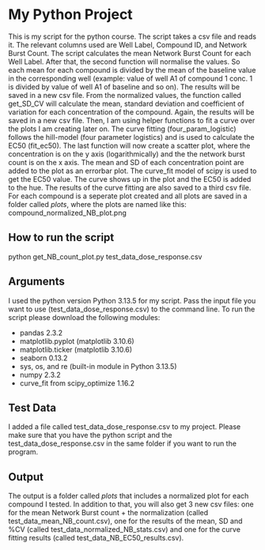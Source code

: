 # My Python Project
This is my script for the python course. The script takes a csv file and reads it. The relevant columns used are Well Label, Compound ID, and Network Burst Count. 
The script calculates the mean Network Burst Count for each Well Label.  After that, the second function will normalise the values. So each mean for each compound is divided by the mean of the baseline value in the corresponding well (example: value of well A1 of compound 1 conc. 1 is divided by value of well A1 of baseline and so on). The results will be saved in a new csv file.
From the normalized values, the function called get_SD_CV will calculate the mean, standard deviation and coefficient of variation for each concentration of the compound. Again, the results will be saved in a new csv file.
Then, I am using helper functions to fit a curve over the plots I am creating later on. The curve fitting (four_param_logistic) follows the hill-model (four parameter logistics) and is used to calculate the EC50 (fit_ec50). 
The last function will now create a scatter plot, where the concentration is on the y axis (logarithmically) and the the network burst count is on the x axis. The mean and SD of each concentration point are added to the plot as an errorbar plot. The curve_fit model of scipy is used to get the EC50 value. The curve shows up in the plot and the EC50 is added to the hue. The results of the curve fitting are also saved to a third csv file.
For each compound is a seperate plot created and all plots are saved in a folder called _plots_, where the plots are named like this: compound_normalized_NB_plot.png

## How to run the script
python get_NB_count_plot.py test_data_dose_response.csv

## Arguments
I used the python version Python 3.13.5 for my script.
Pass the input file you want to use (test_data_dose_response.csv) to the command line.
To run the script please download the following modules:
* pandas 2.3.2
* matplotlib.pyplot (matplotlib 3.10.6)
* matplotlib.ticker (matplotlib 3.10.6)
* seaborn 0.13.2
* sys, os, and re (built-in module in Python 3.13.5)
* numpy 2.3.2
* curve_fit from scipy_optimize 1.16.2

## Test Data
I added a file called test_data_dose_response.csv to my project. Please make sure that you have the python script and the test_data_dose_response.csv in the same folder if you want to run the program.

## Output

The output is a folder called _plots_ that includes a normalized plot for each compound I tested. In addition to that, you will also get 3 new csv files: one for the mean Network Burst count + the normalization (called test_data_mean_NB_count.csv), one for the results of the mean, SD and %CV (called test_data_normalized_NB_stats.csv) and one for the curve fitting results (called test_data_NB_EC50_results.csv).
